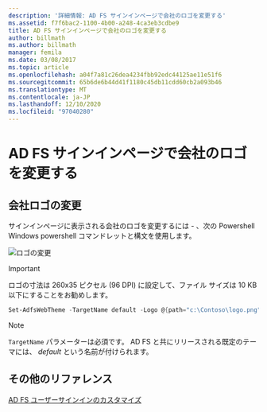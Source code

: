 ```yaml
---
description: '詳細情報: AD FS サインインページで会社のロゴを変更する'
ms.assetid: f7f6bac2-1100-4b00-a248-4ca3eb3cdbe9
title: AD FS サインインページで会社のロゴを変更する
author: billmath
ms.author: billmath
manager: femila
ms.date: 03/08/2017
ms.topic: article
ms.openlocfilehash: a04f7a81c26dea4234fbb92edc44125ae11e51f6
ms.sourcegitcommit: 65b6de6b44d41f1180c45db11cdd60cb2a093b46
ms.translationtype: MT
ms.contentlocale: ja-JP
ms.lasthandoff: 12/10/2020
ms.locfileid: "97040280"
---
```

# <a name="changing-the-company-logo-on-the-ad-fs-sign-in-page"></a>AD FS サインインページで会社のロゴを変更する

## <a name="change-company-logo"></a>会社ロゴの変更

サインインページに表示される会社のロゴを変更するには \- 、次の Powershell Windows powershell コマンドレットと構文を使用します。

![ロゴの変更](media/AD-FS-user-sign-in-customization/ADFS_Blue_Custom2.png)

> [!IMPORTANT]
> ロゴの寸法は 260x35 ピクセル (96 DPI) に設定して、ファイル サイズは 10 KB 以下にすることをお勧めします。

```powershell
Set-AdfsWebTheme -TargetName default -Logo @{path="c:\Contoso\logo.png"}
```

> [!NOTE]
> `TargetName` パラメーターは必須です。 AD FS と共にリリースされる既定のテーマには、 *default* という名前が付けられます。

## <a name="additional-references"></a>その他のリファレンス

[AD FS ユーザーサインインのカスタマイズ](AD-FS-user-sign-in-customization.md)
